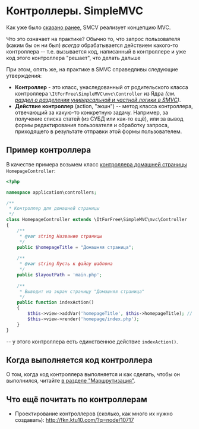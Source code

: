 
# Контроллеры. SimpleMVC


Как уже было [сказано ранее](Start.md), SMCV реализует концепцию MVC.

Что это означает на практике? Обычно то, что запрос пользователя (каким бы он ни был) _всегда_ обрабатывается действием какого-то контроллера -- т.е. вызывается код, написанный в контроллере и уже код этого контроллера "решает", что делать дальше

 При этом, опять же, на практике в SMVC справедливы следующие утверждения:
 * **Контроллер** - это класс, унаследованный от родительского класса контроллера  `\ItForFree\SimpleMVC\mvc\Controller` из Ядра _(см. [раздел о разделении универсальной и частной логики в SMVC](docs/Start.md))_.
 * **Действие контроллер** (action, "экшн") -- метод класса контроллера, отвечающий за какую-то конкретную задачу. Например, за получение списка статей (из СУБД или как-то ещё), или за вывод формы редактирования пользователя и обработку запроса, приходящего в результате отправки этой формы пользователем.

## Пример контроллера

В качестве примера возьмем класс [контроллера домашней страницы](https://github.com/it-for-free/SimpleMVC-example/blob/master/application/controllers/HomepageController.php#L1) `HomepageController`:

```php
<?php

namespace application\controllers;

/**
 * Контроллер для домашней страницы
 */
class HomepageController extends \ItForFree\SimpleMVC\mvc\Controller
{
    /**
     * @var string Название страницы
     */
    public $homepageTitle = "Домашняя страница";
    
    /**
     * @var string Пусть к файлу шаблона 
     */
    public $layoutPath = 'main.php';
      
    /**
     * Выводит на экран страницу "Домашняя страница"
     */
    public function indexAction()
    {
        $this->view->addVar('homepageTitle', $this->homepageTitle); // передаём переменную по view
        $this->view->render('homepage/index.php');
    }
}
```

-- у этого контроллера есть единственное действие `indexAction()`.

## Когда выполняется код контроллера

О том, когда код контроллера выполняется и как сделать, чтобы он выполнился, читайте [в разделе "Маршрутизация"](docs/Routing.md).


## Что ещё почитать по контроллерам

* Проектирование контроллеров (сколько, как много их нужно создавать): http://fkn.ktu10.com/?q=node/10717
